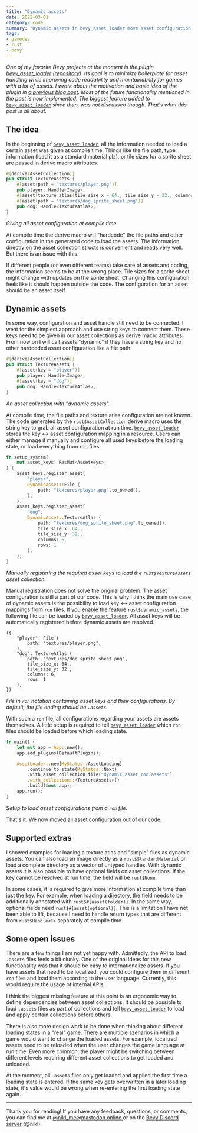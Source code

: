 ```yaml
---
title: "Dynamic assets"
date: 2022-03-01
category: code
summary: "Dynamic assets in bevy_asset_loader move asset configuration like their file path into asset files. This can improve your asset workflow and support use cases like localized assets."
tags:
- gamedev
- rust
- bevy
---
```


*One of my favorite Bevy projects at the moment is the plugin [bevy\_asset\_loader][project] ([repository][repo]). Its goal is to minimize boilerplate for asset handling while improving code readability and maintainability for games with a lot of assets. I wrote about the motivation and basic idea of the plugin in [a previous blog post][asset_handling_post]. Most of the future functionality mentioned in the post is now implemented. The biggest feature added to [`bevy_asset_loader`][project] since then, was not discussed though. That's what this post is all about.*

## The idea

In the beginning of [`bevy_asset_loader`][project], all the information needed to load a certain asset was given at compile time. Things like the file path, type information (load it as a standard material plz), or tile sizes for a sprite sheet are passed in derive macro attributes.

```rust
#[derive(AssetCollection)]
pub struct TextureAssets {
    #[asset(path = "textures/player.png")]
    pub player: Handle<Image>,
    #[asset(texture_atlas(tile_size_x = 64., tile_size_y = 32., columns = 6, rows = 1))]
    #[asset(path = "textures/dog_sprite_sheet.png")]
    pub dog: Handle<TextureAtlas>,
}
```
_Giving all asset configuration at compile time._

At compile time the derive macro will "hardcode" the file paths and other configuration in the generated code to load the assets. The information directly on the asset collection structs is convenient and reads very well. But there is an issue with this.

 If different people (or even different teams) take care of assets and coding, the information seems to be at the wrong place. Tile sizes for a sprite sheet might change with updates on the sprite sheet. Changing this configuration feels like it should happen outside the code. The configuration for an asset should be an asset itself.

## Dynamic assets

In some way, configuration and asset handle still need to be connected. I went for the simplest approach and use string keys to connect them. These keys need to be given in our asset collections as derive macro attributes. From now on I will call assets "dynamic" if they have a string key and no other hardcoded asset configuration like a file path.

```rust
#[derive(AssetCollection)]
pub struct TextureAssets {
    #[asset(key = "player")]
    pub player: Handle<Image>,
    #[asset(key = "dog")]
    pub dog: Handle<TextureAtlas>,
}
```
_An asset collection with "dynamic assets"._

At compile time, the file paths and texture atlas configuration are not known. The code generated by the `rust$AssetCollection` derive macro uses the string key to grab all asset configuration at run time. [`bevy_asset_loader`][project] stores the key <-> asset configuration mapping in a resource. Users can either manage it manually and configure all used keys before the loading state, or load everything from ron files.

```rust
fn setup_system(
    mut asset_keys: ResMut<AssetKeys>,
) {
    asset_keys.register_asset(
        "player",
        DynamicAsset::File {
            path: "textures/player.png".to_owned(),
        },
    );
    asset_keys.register_asset(
        "dog",
        DynamicAsset::TextureAtlas {
            path: "textures/dog_sprite_sheet.png".to_owned(),
            tile_size_x: 64.,
            tile_size_y: 32.,
            columns: 6,
            rows: 1
        },
    );
}
```
_Manually registering the required asset keys to load the `rust$TextureAssets` asset collection._

Manual registration does not solve the original problem. The asset configuration is still a part of our code. This is why I think the main use case of dynamic assets is the possibility to load key <-> asset configuration mappings from `ron` files. If you enable the feature `rust$dynamic_assets`, the following file can be loaded by [`bevy_asset_loader`][project]. All asset keys will be automatically registered before dynamic assets are resolved.

```ron
({
    "player": File (
        path: "textures/player.png",
    ),
    "dog": TextureAtlas (
        path: "textures/dog_sprite_sheet.png",
        tile_size_x: 64.,
        tile_size_y: 32.,
        columns: 6,
        rows: 1
    ),
})
```
_File in `ron` notation containing asset keys and their configurations. By default, the file ending should be `.assets`._

With such a `ron` file, all configurations regarding your assets are assets themselves. A little setup is required to tell [`bevy_asset_loader`][project] which `ron` files should be loaded before which loading state.

```rust
fn main() {
    let mut app = App::new();
    app.add_plugins(DefaultPlugins);

    AssetLoader::new(MyStates::AssetLoading)
        .continue_to_state(MyStates::Next)
        .with_asset_collection_file("dynamic_asset_ron.assets")
        .with_collection::<TextureAssets>()
        .build(&mut app);
    app.run();
}
```
_Setup to load asset configurations from a `ron` file._

That's it. We now moved all asset configuration out of our code.

## Supported extras

I showed examples for loading a texture atlas and "simple" files as dynamic assets. You can also load an image directly as a `rust$StandardMaterial` or load a complete directory as a vector of untyped handles. With dynamic assets it is also possible to have optional fields on asset collections. If the key cannot be resolved at run time, the field will be `rust$None`.

In some cases, it is required to give more information at compile time than just the key. For example, when loading a directory, the field needs to be additionally annotated with `rust$#[asset(folder)]`. In the same way, optional fields need `rust$#[asset(optional)]`. This is a limitation I have not been able to lift, because I need to handle return types that are different from `rust$Handle<T>` separately at compile time.

## Some open issues

There are a few things I am not yet happy with. Admittedly, the API to load `.assets` files feels a bit clunky. One of the original ideas for this new functionality was that it should be easy to internationalize assets. If you have assets that need to be localized, you could configure them in different `ron` files and load them according to the user language. Currently, this would require the usage of internal APIs.

I think the biggest missing feature at this point is an ergonomic way to define dependencies between asset collections. It should be possible to load `.assets` files as part of collections and tell [`bevy_asset_loader`][project] to load and apply certain collections before others.

There is also more design work to be done when thinking about different loading states in a "real" game. There are multiple szenarios in which a game would want to change the loaded assets. For example, localized assets need to be reloaded when the user changes the game language at run time. Even more common: the player might be switching between different levels requiring different asset collections to get loaded and unloaded.

At the moment, all `.assets` files only get loaded and applied the first time a loading state is entered. If the same key gets overwritten in a later loading state, it's value would be wrong when re-entering the first loading state again.

---

Thank you for reading! If you have any feedback, questions, or comments, you can find me at [@nikl_me@mastodon.online ][mastodon] or on the [Bevy Discord server][bevy_discord] (@nikl).

[repo]: https://github.com/NiklasEi/bevy_asset_loader
[project]: /projects/bevy_asset_loader
[bevy]: https://bevyengine.org/
[mastodon]: https://mastodon.online/@nikl_me
[bevy_discord]: https://discord.gg/bevy
[asset_handling_post]: /blog/2021/asset-handling-in-bevy-apps

